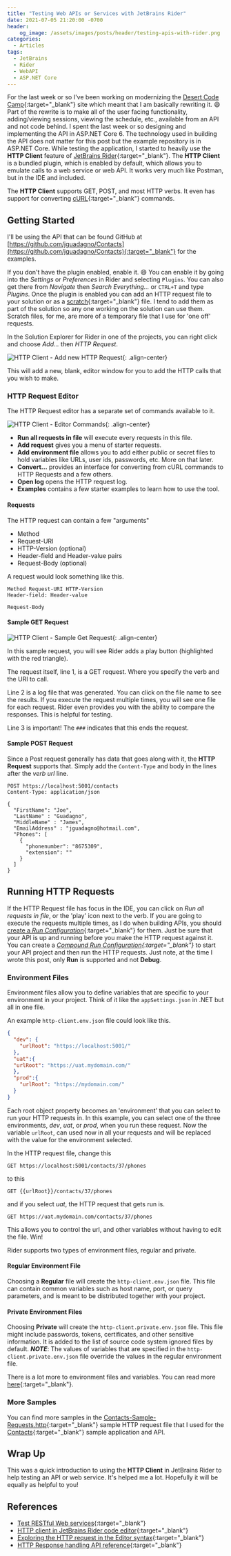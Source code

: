 ```yaml
---
title: "Testing Web APIs or Services with JetBrains Rider"
date: 2021-07-05 21:20:00 -0700
header:
    og_image: /assets/images/posts/header/testing-apis-with-rider.png
categories:
  - Articles
tags:
  - JetBrains
  - Rider
  - WebAPI
  - ASP.NET Core
---
```

For the last week or so I've been working on modernizing the [Desert Code Camp](https://www.desertcodecamp.com){:target="_blank"} site which meant that I am basically rewriting it. :smile:  Part of the rewrite is to make all of the user facing functionality, adding/viewing sessions, viewing the schedule, etc., available from an API and not code behind.  I spent the last week or so designing and implementing the API in ASP.NET Core 6.  The technology used in building the API does not matter for this post but the example repository is in ASP.NET Core. While testing the application, I started to heavily use the **HTTP Client** feature of [JetBrains Rider](https://www.jetbrains.com/rider/){:target="_blank"}.  The **HTTP Client** is a bundled plugin, which is enabled by default, which allows you to emulate calls to a web service or web API.  It works very much like Postman, but in the IDE and included.

The **HTTP Client** supports GET, POST, and most HTTP verbs. It even has support for converting [cURL](https://www.jetbrains.com/help/rider/Http_client_in__product__code_editor.html#converting-curl-requests){:target="_blank"} commands.

## Getting Started

I'll be using the API that can be found GitHub at [https://github.com/jguadagno/Contacts](https://github.com/jguadagno/Contacts){:target="_blank"} for the examples.

If you don't have the plugin enabled, enable it. :smile: You can enable it by going into the *Settings* or *Preferences* in Rider and selecting `Plugins`.  You can also get there from *Navigate* then *Search Everything...* or `CTRL+T` and type *Plugins*. Once the plugin is enabled you can add an HTTP request file to your solution or as a [scratch](https://www.jetbrains.com/help/rider/Scratches.html){:target="_blank"} file.  I tend to add them as part of the solution so any one working on the solution can use them.  Scratch files, for me, are more of a temporary file that I use for 'one off' requests.

In the Solution Explorer for Rider in one of the projects, you can right click and choose *Add...* then *HTTP Request*.

![HTTP Client - Add new HTTP Request](/assets/images/posts/http-client-rider-add-new-http-request.png){: .align-center}

This will add a new, blank, editor window for you to add the HTTP calls that you wish to make.

### HTTP Request Editor

The HTTP Request editor has a separate set of commands available to it.

![HTTP Client - Editor Commands](/assets/images/posts/http-client-rider-http-request-editor.png){: .align-center}

- **Run all requests in file** will execute every requests in this file.
- **Add request** gives you a menu of starter requests.
- **Add environment file** allows you to add either public or secret files to hold variables like URLs, user ids, passwords, etc. More on that later.
- **Convert...** provides an interface for converting from cURL commands to HTTP Requests and a few others.
- **Open log** opens the HTTP request log.
- **Examples** contains a few starter examples to learn how to use the tool.

#### Requests

The HTTP request can contain a few "arguments"

- Method
- Request-URI
- HTTP-Version (optional)
- Header-field and Header-value pairs
- Request-Body (optional)

A request would look something like this.

```console
Method Request-URI HTTP-Version
Header-field: Header-value

Request-Body
```

#### Sample GET Request

![HTTP Client - Sample Get Request](/assets/images/posts/http-client-rider-sample-get.png){: .align-center}

In this sample request, you will see Rider adds a play button (highlighted with the red triangle).  

The request itself, line 1, is a GET request. Where you specify the verb and the URI to call.

Line 2 is a log file that was generated.  You can click on the file name to see the results. If you execute the request multiple times, you will see one file for each request.  Rider even provides you with the ability to compare the responses.  This is helpful for testing.

Line 3 is important! The `###` indicates that this ends the request.

#### Sample POST Request

Since a Post request generally has data that goes along with it, the **HTTP Request** supports that.  Simply add the `Content-Type` and body in the lines after the *verb* *url* line.

```console
POST https://localhost:5001/contacts
Content-Type: application/json

{
  "FirstName": "Joe",
  "LastName" : "Guadagno",
  "MiddleName" : "James",
  "EmailAddress" : "jguadagno@hotmail.com",
  "Phones": [
    {
      "phonenumber": "8675309",
      "extension": ""
    }
  ]
}
```

## Running HTTP Requests

If the HTTP Request file has focus in the IDE, you can click on *Run all requests in file*, or the 'play' icon next to the verb.  If you are going to execute the requests multiple times, as I do when building APIs, you should [create a *Run Configuration*](https://www.jetbrains.com/help/rider/Http_client_in__product__code_editor.html#http-request-run-debug-configurations){:target="_blank"} for them.  Just be sure that your API is up and running before you make the HTTP request against it.  You can create a *[Compound Run Configuration](https://www.jetbrains.com/help/rider/Run_Debug_Configuration.html#create-compound-config){:target="_blank"}* to start your API project and then run the HTTP requests.  Just note, at the time I wrote this post, only **Run** is supported and not **Debug**.

### Environment Files

Environment files allow you to define variables that are specific to your environment in your project.  Think of it like the `appSettings.json` in .NET but all in one file.

An example `http-client.env.json` file could look like this.

```json
{
  "dev": {
    "urlRoot": "https://localhost:5001/"
  },
  "uat":{
  "urlRoot": "https://uat.mydomain.com/"
  },
  "prod":{
    "urlRoot": "https://mydomain.com/"
  }
}
```

Each root object property becomes an 'environment' that you can select to run your HTTP requests in. In this example, you can select one of the three environments, *dev*, *uat*, or *prod*, when you run these request.  Now the variable `urlRoot`, can used now in all your requests and will be replaced with the value for the environment selected.

In the HTTP request file, change this

```console
GET https://localhost:5001/contacts/37/phones
```

to this

```console
GET {{urlRoot}}/contacts/37/phones
```

and if you select *uat*, the HTTP request that gets run is.

```console
GET https://uat.mydomain.com/contacts/37/phones
```

This allows you to control the url, and other variables without having to edit the file. Win!

Rider supports two types of environment files, regular and private.

#### Regular Environment File

Choosing a **Regular** file will create the `http-client.env.json` file. This file can contain common variables such as host name, port, or query parameters, and is meant to be distributed together with your project.

#### Private Environment Files

Choosing **Private** will create the `http-client.private.env.json` file. This file might include passwords, tokens, certificates, and other sensitive information. It is added to the list of source code system ignored files by default. ***NOTE***: The values of variables that are specified in the `http-client.private.env.json` file override the values in the regular environment file.

There is a lot more to environment files and variables.  You can read more [here](https://www.jetbrains.com/help/rider/Exploring_HTTP_Syntax.html#using_request_vars){:target="_blank"}.

### More Samples

You can find more samples in the [Contacts-Sample-Requests.http](https://github.com/jguadagno/Contacts/blob/main/src/Contacts-Sample-Requests.http){:target="_blank"} sample HTTP request file that I used for the [Contacts](https://github.com/jguadagno/Contacts){:target="_blank"} sample application and API.

## Wrap Up

This was a quick introduction to using the **HTTP Client** in JetBrains Rider to help testing an API or web service. It's helped me a lot.  Hopefully it will be equally as helpful to you!

## References

- [Test RESTful Web services](https://www.jetbrains.com/help/rider/Testing_RESTful_Web_Services.html){:target="_blank"}
- [HTTP client in JetBrains Rider code editor](https://www.jetbrains.com/help/rider/Http_client_in__product__code_editor.html){:target="_blank"}
- [Exploring the HTTP request in the Editor syntax](https://www.jetbrains.com/help/rider/Exploring_HTTP_Syntax.html){:target="_blank"}
- [HTTP Response handling API reference](https://www.jetbrains.com/help/rider/HTTP_Response_handling_API_reference.html){:target="_blank"}
